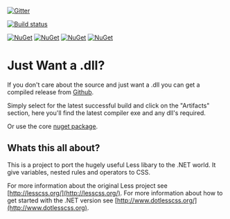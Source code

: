 [![Gitter](https://badges.gitter.im/Join%20Chat.svg)](https://gitter.im/dotless/dotless?utm_source=badge&utm_medium=badge&utm_campaign=pr-badge)

[![Build status](https://ci.appveyor.com/api/projects/status/<projectId>?svg=true)](https://ci.appveyor.com/project/<name>/dotless)

[![NuGet](https://img.shields.io/nuget/v/dotless.Core.svg)](https://nuget.org/packages/dotless.Core/)
[![NuGet](https://img.shields.io/nuget/v/dotless.AspNet.svg)](https://nuget.org/packages/dotless.AspNet/)
[![NuGet](https://img.shields.io/nuget/v/dotless.svg)](https://nuget.org/packages/dotless/)
[![NuGet](https://img.shields.io/nuget/v/dotless.CLI.svg)](https://nuget.org/packages/dotless.CLI/)


Just Want a .dll?
=================

If you don't care about the source and just want a .dll you can get a compiled release from [Github](https://github.com/dotless/dotless/downloads).

Simply select for the latest successful build and click on the "Artifacts" section, here you'll find the latest compiler exe and any dll's required.

Or use the core [nuget package](https://nuget.org/packages/dotless.Core/).


Whats this all about?
---------------------

This is a project to port the hugely useful Less libary to the .NET world. 
It give variables, nested rules and operators to CSS. 

For more information about the original Less project see [http://lesscss.org/](http://lesscss.org/).
For more information about how to get started with the .NET version see  [http://www.dotlesscss.org/](http://www.dotlesscss.org).
